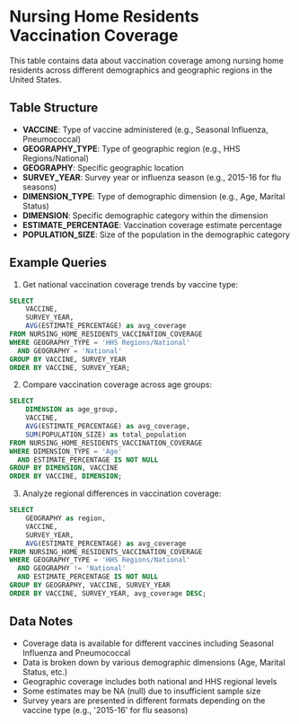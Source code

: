 # Nursing Home Residents Vaccination Coverage

This table contains data about vaccination coverage among nursing home residents across different demographics and geographic regions in the United States.

## Table Structure

- **VACCINE**: Type of vaccine administered (e.g., Seasonal Influenza, Pneumococcal)
- **GEOGRAPHY_TYPE**: Type of geographic region (e.g., HHS Regions/National)
- **GEOGRAPHY**: Specific geographic location
- **SURVEY_YEAR**: Survey year or influenza season (e.g., 2015-16 for flu seasons)
- **DIMENSION_TYPE**: Type of demographic dimension (e.g., Age, Marital Status)
- **DIMENSION**: Specific demographic category within the dimension
- **ESTIMATE_PERCENTAGE**: Vaccination coverage estimate percentage
- **POPULATION_SIZE**: Size of the population in the demographic category

## Example Queries

1. Get national vaccination coverage trends by vaccine type:
```sql
SELECT 
    VACCINE,
    SURVEY_YEAR,
    AVG(ESTIMATE_PERCENTAGE) as avg_coverage
FROM NURSING_HOME_RESIDENTS_VACCINATION_COVERAGE
WHERE GEOGRAPHY_TYPE = 'HHS Regions/National'
  AND GEOGRAPHY = 'National'
GROUP BY VACCINE, SURVEY_YEAR
ORDER BY VACCINE, SURVEY_YEAR;
```

2. Compare vaccination coverage across age groups:
```sql
SELECT 
    DIMENSION as age_group,
    VACCINE,
    AVG(ESTIMATE_PERCENTAGE) as avg_coverage,
    SUM(POPULATION_SIZE) as total_population
FROM NURSING_HOME_RESIDENTS_VACCINATION_COVERAGE
WHERE DIMENSION_TYPE = 'Age'
  AND ESTIMATE_PERCENTAGE IS NOT NULL
GROUP BY DIMENSION, VACCINE
ORDER BY VACCINE, DIMENSION;
```

3. Analyze regional differences in vaccination coverage:
```sql
SELECT 
    GEOGRAPHY as region,
    VACCINE,
    SURVEY_YEAR,
    AVG(ESTIMATE_PERCENTAGE) as avg_coverage
FROM NURSING_HOME_RESIDENTS_VACCINATION_COVERAGE
WHERE GEOGRAPHY_TYPE = 'HHS Regions/National'
  AND GEOGRAPHY != 'National'
  AND ESTIMATE_PERCENTAGE IS NOT NULL
GROUP BY GEOGRAPHY, VACCINE, SURVEY_YEAR
ORDER BY VACCINE, SURVEY_YEAR, avg_coverage DESC;
```

## Data Notes

- Coverage data is available for different vaccines including Seasonal Influenza and Pneumococcal
- Data is broken down by various demographic dimensions (Age, Marital Status, etc.)
- Geographic coverage includes both national and HHS regional levels
- Some estimates may be NA (null) due to insufficient sample size
- Survey years are presented in different formats depending on the vaccine type (e.g., '2015-16' for flu seasons)